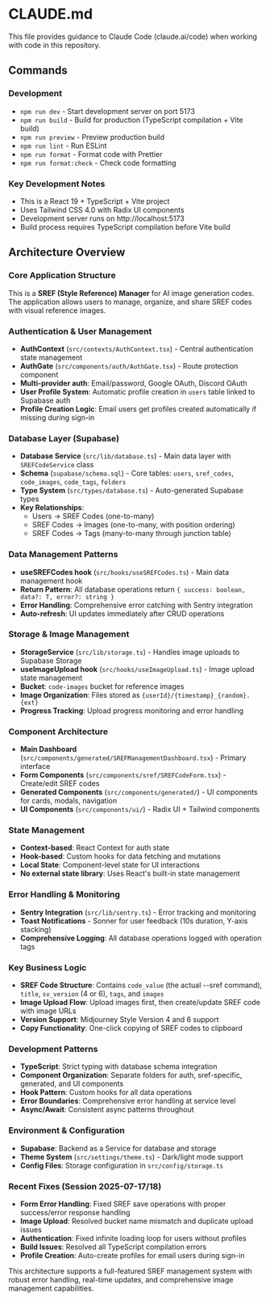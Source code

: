 # CLAUDE.md

This file provides guidance to Claude Code (claude.ai/code) when working with code in this repository.

## Commands

### Development
- `npm run dev` - Start development server on port 5173
- `npm run build` - Build for production (TypeScript compilation + Vite build)
- `npm run preview` - Preview production build
- `npm run lint` - Run ESLint
- `npm run format` - Format code with Prettier
- `npm run format:check` - Check code formatting

### Key Development Notes
- This is a React 19 + TypeScript + Vite project
- Uses Tailwind CSS 4.0 with Radix UI components
- Development server runs on http://localhost:5173
- Build process requires TypeScript compilation before Vite build

## Architecture Overview

### Core Application Structure
This is a **SREF (Style Reference) Manager** for AI image generation codes. The application allows users to manage, organize, and share SREF codes with visual reference images.

### Authentication & User Management
- **AuthContext** (`src/contexts/AuthContext.tsx`) - Central authentication state management
- **AuthGate** (`src/components/auth/AuthGate.tsx`) - Route protection component
- **Multi-provider auth**: Email/password, Google OAuth, Discord OAuth
- **User Profile System**: Automatic profile creation in `users` table linked to Supabase auth
- **Profile Creation Logic**: Email users get profiles created automatically if missing during sign-in

### Database Layer (Supabase)
- **Database Service** (`src/lib/database.ts`) - Main data layer with `SREFCodeService` class
- **Schema** (`supabase/schema.sql`) - Core tables: `users`, `sref_codes`, `code_images`, `code_tags`, `folders`
- **Type System** (`src/types/database.ts`) - Auto-generated Supabase types
- **Key Relationships**: 
  - Users → SREF Codes (one-to-many)
  - SREF Codes → Images (one-to-many, with position ordering)
  - SREF Codes → Tags (many-to-many through junction table)

### Data Management Patterns
- **useSREFCodes hook** (`src/hooks/useSREFCodes.ts`) - Main data management hook
- **Return Pattern**: All database operations return `{ success: boolean, data?: T, error?: string }`
- **Error Handling**: Comprehensive error catching with Sentry integration
- **Auto-refresh**: UI updates immediately after CRUD operations

### Storage & Image Management
- **StorageService** (`src/lib/storage.ts`) - Handles image uploads to Supabase Storage
- **useImageUpload hook** (`src/hooks/useImageUpload.ts`) - Image upload state management
- **Bucket**: `code-images` bucket for reference images
- **Image Organization**: Files stored as `{userId}/{timestamp}_{random}.{ext}`
- **Progress Tracking**: Upload progress monitoring and error handling

### Component Architecture
- **Main Dashboard** (`src/components/generated/SREFManagementDashboard.tsx`) - Primary interface
- **Form Components** (`src/components/sref/SREFCodeForm.tsx`) - Create/edit SREF codes
- **Generated Components** (`src/components/generated/`) - UI components for cards, modals, navigation
- **UI Components** (`src/components/ui/`) - Radix UI + Tailwind components

### State Management
- **Context-based**: React Context for auth state
- **Hook-based**: Custom hooks for data fetching and mutations
- **Local State**: Component-level state for UI interactions
- **No external state library**: Uses React's built-in state management

### Error Handling & Monitoring
- **Sentry Integration** (`src/lib/sentry.ts`) - Error tracking and monitoring
- **Toast Notifications** - Sonner for user feedback (10s duration, Y-axis stacking)
- **Comprehensive Logging**: All database operations logged with operation tags

### Key Business Logic
- **SREF Code Structure**: Contains `code_value` (the actual --sref command), `title`, `sv_version` (4 or 6), `tags`, and `images`
- **Image Upload Flow**: Upload images first, then create/update SREF code with image URLs
- **Version Support**: Midjourney Style Version 4 and 6 support
- **Copy Functionality**: One-click copying of SREF codes to clipboard

### Development Patterns
- **TypeScript**: Strict typing with database schema integration
- **Component Organization**: Separate folders for auth, sref-specific, generated, and UI components
- **Hook Pattern**: Custom hooks for all data operations
- **Error Boundaries**: Comprehensive error handling at service level
- **Async/Await**: Consistent async patterns throughout

### Environment & Configuration
- **Supabase**: Backend as a Service for database and storage
- **Theme System** (`src/settings/theme.ts`) - Dark/light mode support
- **Config Files**: Storage configuration in `src/config/storage.ts`

### Recent Fixes (Session 2025-07-17/18)
- **Form Error Handling**: Fixed SREF save operations with proper success/error response handling
- **Image Upload**: Resolved bucket name mismatch and duplicate upload issues
- **Authentication**: Fixed infinite loading loop for users without profiles
- **Build Issues**: Resolved all TypeScript compilation errors
- **Profile Creation**: Auto-create profiles for email users during sign-in

This architecture supports a full-featured SREF management system with robust error handling, real-time updates, and comprehensive image management capabilities.